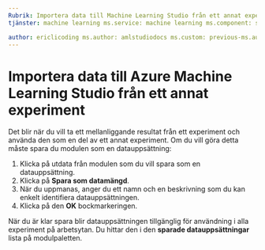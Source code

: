 ```yaml
---
Rubrik: Importera data till Machine Learning Studio från ett annat experiment titleSuffix: Beskrivning av Azure Machine Learning Studio: Så här att spara träningsdata i Azure Machine Learning Studio och använda den i ett annat experiment.
tjänster: machine learning ms.service: machine learning ms.component: studio ms.topic: artikel

author: ericlicoding ms.author: amlstudiodocs ms.custom: previous-ms.author=deguhath, previous-author=deguhath ms.date: 03/20/2017
---
```

# <a name="import-your-data-into-azure-machine-learning-studio-from-another-experiment"></a>Importera data till Azure Machine Learning Studio från ett annat experiment

Det blir när du vill ta ett mellanliggande resultat från ett experiment och använda den som en del av ett annat experiment. Om du vill göra detta måste spara du modulen som en datauppsättning:

1. Klicka på utdata från modulen som du vill spara som en datauppsättning.
2. Klicka på **Spara som datamängd**.
3. När du uppmanas, anger du ett namn och en beskrivning som du kan enkelt identifiera datauppsättningen.
4. Klicka på den **OK** bockmarkeringen.

När du är klar spara blir datauppsättningen tillgänglig för användning i alla experiment på arbetsytan. Du hittar den i den **sparade datauppsättningar** lista på modulpaletten.

